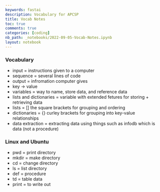 ```yaml
---
keywords: fastai
description: Vocabulary for APCSP
title: Vocab Notes
toc: true
comments: true
categories: [coding]
nb_path: _notebooks/2022-09-05-Vocab-Notes.ipynb
layout: notebook
---
```


<!--
#################################################
### THIS FILE WAS AUTOGENERATED! DO NOT EDIT! ###
#################################################
# file to edit: _notebooks/2022-09-05-Vocab-Notes.ipynb
-->

<div class="container" id="notebook-container">
        
<div class="cell border-box-sizing text_cell rendered"><div class="inner_cell">
<div class="text_cell_render border-box-sizing rendered_html">
<h3 id="Vocabulary">Vocabulary<a class="anchor-link" href="#Vocabulary"> </a></h3><ul>
<li>input = instructions given to a computer</li>
<li>sequence = several lines of code </li>
<li>output = infromation computer gives</li>
<li>key -&gt; value</li>
<li>variables = way to name, store data, and reference data</li>
<li>lists and dictionaries = variable with extended fetures for storing + retrieving data</li>
<li>lists = [] the square brackets for grouping and ordering</li>
<li>dictionaries = {} curley brackets for grouping into key-value relationships</li>
<li>data extraction = extracting data using things such as infodb which is data (not a procedure)</li>
</ul>

</div>
</div>
</div>
<div class="cell border-box-sizing text_cell rendered"><div class="inner_cell">
<div class="text_cell_render border-box-sizing rendered_html">
<h3 id="Linux-and-Ubuntu">Linux and Ubuntu<a class="anchor-link" href="#Linux-and-Ubuntu"> </a></h3><ul>
<li>pwd = print directory</li>
<li>mkdir = make directory</li>
<li>cd = change directory</li>
<li>ls = list directory</li>
<li>def = procedure</li>
<li>td = table data</li>
<li>print = to write out</li>
</ul>

</div>
</div>
</div>
</div>
 

